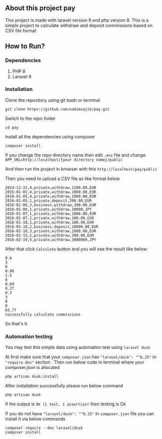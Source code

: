 
## About this project pay

This project is made with laravel version 9 and php version 8. This is a simple project to calculate withdraw and deposit commissions based on CSV file format 

## How to Run?

### Dependencies

1. PHP 8
2. Laravel 9

### Installation

Clone the repository using git bash or terminal 

```
git clone https://github.com/nadimsajib/pay.git
```

Switch to the repo folder

```
cd pay
```

Install all the dependencies using composer

```
composer install
```

If you change the repo directory name then edit `.env` file and change `APP_URL=http://localhost/{your directory name}/public`

And then run the project in browser with this `http://localhost/pay/public`

Then you need to upload a CSV file as like format below 
```$xslt
2014-12-31,4,private,withdraw,1200.00,EUR
2015-01-01,4,private,withdraw,1000.00,EUR
2016-01-05,4,private,withdraw,1000.00,EUR
2016-01-05,1,private,deposit,200.00,EUR
2016-01-06,2,business,withdraw,300.00,EUR
2016-01-06,1,private,withdraw,30000,JPY
2016-01-07,1,private,withdraw,1000.00,EUR
2016-01-07,1,private,withdraw,100.00,USD
2016-01-10,1,private,withdraw,100.00,EUR
2016-01-10,2,business,deposit,10000.00,EUR
2016-01-10,3,private,withdraw,1000.00,EUR
2016-02-15,1,private,withdraw,300.00,EUR
2016-02-19,5,private,withdraw,3000000,JPY
```
After that click `Calculate` button and you will see the result like below: 

```$xslt
0.6
3
0
0.06
1.5
0
0.69
0.27
0.3
3
0
0
65.77
successfully calculate commissions
```

So that's It.

### Automation testing

You may test this simple data using automation test using `laravel dusk`

At first make sure that your `composer.json` has `"laravel/dusk": "^6.25"` in `"require-dev"` section .
Then run below code in terminal where your composer.json is allocated

```$xslt
php artisan dusk:install
```
After installation successfully please run below command

```$xslt
php artisan dusk
```
If the output is ``OK (1 test, 1 assertion)`` then testing is Ok 

If you do not have `"laravel/dusk": "^6.25"` in `composer.json` file you can install it via below commands 

```$xslt
composer require --dev laravel/dusk
composer install
```